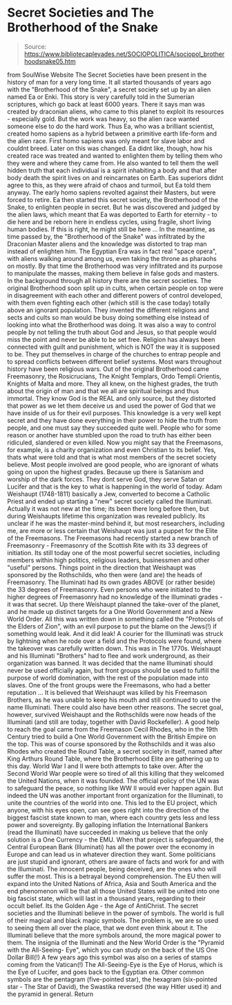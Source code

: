# Secret Societies and The Brotherhood of the Snake

> Source: https://www.bibliotecapleyades.net/SOCIOPOLITICA/sociopol_brotherhoodsnake05.htm

from SoulWise Website
The Secret Societies have been present in the history of man for a very long time. It all started thousands of years ago with the "Brotherhood of the Snake", a secret society set up by an alien named Ea or Enki. This story is very carefully told in the Sumerian scriptures, which go back at least 6000 years. There it says man was created by draconian aliens, who came to this planet to exploit its resources - especially gold. But the work was heavy, so the alien race wanted someone else to do the hard work. Thus Ea, who was a brilliant scientist, created homo sapiens as a hybrid between a primitive earth life-form and the alien race. First homo sapiens was only meant for slave labor and couldnt breed. Later on this was changed. Ea didnt like, though, how his created race was treated and wanted to enlighten them by telling them who they were and where they came from. He also wanted to tell them the well hidden truth that each individual is a spirit inhabiting a body and that after body death the spirit lives on and reincarnates on Earth. Eas superiors didnt agree to this, as they were afraid of chaos and turmoil, but Ea told them anyway. The early homo sapiens revolted against their Masters, but were forced to retire. Ea then started this secret society, the Brotherhood of the Snake, to enlighten people in secret. But he was discovered and judged by the alien laws, which meant that Ea was deported to Earth for eternity - to die here and be reborn here in endless cycles, using fragile, short living human bodies. If this is right, he might still be here ... In the meantime, as time passed by, the "Brotherhood of the Snake" was infiltrated by the Draconian Master aliens and the knowledge was distorted to trap man instead of enlighten him. The Egyptian Era was in fact real "space opera", with aliens walking around among us, even taking the throne as pharaohs on mostly. By that time the Brotherhood was very infiltrated and its purpose to manipulate the masses, making them believe in false gods and masters. In the background through all history there are the secret societies. The original Brotherhood soon split up in cults, when certain people on top were in disagreement with each other and different powers of control developed, with them even fighting each other (which still is the case today) totally above an ignorant population.
They invented the different religions and sects and cults so man would be busy doing something else instead of looking into what the Brotherhood was doing. It was also a way to control people by not telling the truth about God and Jesus, so that people would miss the point and never be able to be set free. Religion has always been connected with guilt and punishment, which is NOT the way it is supposed to be. They put themselves in charge of the churches to entrap people and to spread conflicts between different belief systems. Most wars throughout history have been religious wars. Out of the original Brotherhood came Freemasonry, the Rosicrucians, The Knight Templars, Ordo Templi Orientis, Knights of Malta and more. They all knew, on the highest grades, the truth about the origin of man and that we all are spiritual beings and thus immortal. They know God is the REAL and only source, but they distorted that power as we let them deceive us and used the power of God that we have inside of us for their evil purposes. This knowledge is a very well kept secret and they have done everything in their power to hide the truth from people, and one must say they succeeded quite well. People who for some reason or another have stumbled upon the road to truth has either been ridiculed, slandered or even killed. Now you might say that the Freemasons, for example, is a charity organization and even Christian to its belief. Yes, thats what were told and that is what most members of the secret society believe. Most people involved are good people, who are ignorant of whats going on upon the highest grades. Because up there is Satanism and worship of the dark forces. They dont serve God, they serve Satan or Lucifer and that is the key to what is happening in the world of today. Adam Weishaupt (1748-1811) basically a Jew, converted to become a Catholic Priest and ended up starting a "new" secret society called the Illuminati. Actually it was not new at the time; its been there long before then, but during Weishaupts lifetime this organization was revealed publicly. Its unclear if he was the master-mind behind it, but most researchers, including me, are more or less certain that Weishaupt was just a puppet for the Elite of the Freemasons. The Freemasons had recently started a new branch of Freemasonry - Freemasonry of the Scottish Rite with its 33 degrees of initiation. Its still today one of the most powerful secret societies, including members within high politics, religious leaders, businessmen and other "useful" persons. Things point in the direction that Weishaupt was sponsored by the Rothschilds, who then were (and are) the heads of Freemasonry. The Illuminati had its own grades ABOVE (or rather beside) the 33 degrees of Freemasonry. Even persons who were initiated to the higher degrees of Freemasonry had no knowledge of the Illuminati grades - it was that secret. Up there Weishaupt planned the take-over of the planet, and he made up distinct targets for a One World Government and a New World Order. All this was written down in something called the "Protocols of the Elders of Zion", with an evil purpose to put the blame on the Jews(!) if something would leak. And it did leak! A courier for the Illuminati was struck by lightning when he rode over a field and the Protocols were found, where the takeover was carefully written down. This was in The 1770s. Weishaupt and his Illuminati "Brothers" had to flee and work underground, as their organization was banned. It was decided that the name Illuminati should never be used officially again, but front groups should be used to fulfill the purpose of world domination, with the rest of the population made into slaves. One of the front groups were the Freemasons, who had a better reputation ... It is believed that Weishaupt was killed by his Freemason Brothers, as he was unable to keep his mouth and still continued to use the name Illuminati. There could also have been other reasons. The secret goal, however, survived Weishaupt and the Rothschilds were now heads of the Illuminati (and still are today, together with David Rockefeller). A good help to reach the goal came from the Freemason Cecil Rhodes, who in the 19th Century tried to build a One World Government with the British Empire on the top. This was of course sponsored by the Rothschilds and it was also Rhodes who created the Round Table, a secret society in itself, named after King Arthurs Round Table, where the Brotherhood Elite are gathering up to this day. World War I and II were both attempts to take over. After the Second World War people were so tired of all this killing that they welcomed the United Nations, when it was founded. The official policy of the UN was to safeguard the peace, so nothing like WW II would ever happen again. But indeed the UN was another important front organization for the Illuminati, to unite the countries of the world into one. This led to the EU project, which anyone, with his eyes open, can see goes right into the direction of the biggest fascist state known to man, where each country gets less and less power and sovereignty. By galloping inflation the International Bankers (read the Illuminati) have succeeded in making us believe that the only solution is a One Currency - the EMU. When that project is safeguarded, the Central European Bank (Illuminati) has all the power over the economy in Europe and can lead us in whatever direction they want. Some politicians are just stupid and ignorant, others are aware of facts and work for and with the Illuminati. The innocent people, being deceived, are the ones who will suffer the most. This is a betrayal beyond comprehension. The EU then will expand into the United Nations of Africa, Asia and South America and the end phenomenon will be that all those United States will be united into one big fascist state, which will last in a thousand years, regarding to their occult belief. Its the Golden Age - the Age of AntiChrist. The secret societies and the Illuminati believe in the power of symbols. The world is full of their magical and black magic symbols. The problem is, we are so used to seeing them all over the place, that we dont even think about it. The Illuminati believe that the more symbols around, the more magical power to them. The insignia of the Illuminati and the New World Order is the "Pyramid with the All-Seeing- Eye", which you can study on the back of the US One Dollar Bill(!)
A few years ago this symbol was also on a series of stamps coming from the Vatican(!) The All-Seeing-Eye is the Eye of Horus, which is the Eye of Lucifer, and goes back to the Egyptian era. Other common symbols are the pentagram (five-pointed star), the hexagram (six-pointed star - The Star of David), the Swastika reversed (the way Hitler used it) and the pyramid in general.
Return
